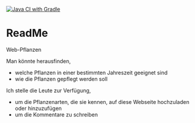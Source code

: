 [![Java CI with Gradle](https://github.com/putriharumsari/webtechprojekt/actions/workflows/tests.yml/badge.svg)](https://github.com/putriharumsari/webtechprojekt/actions/workflows/tests.yml)

# ReadMe

Web-Pflanzen

Man könnte herausfinden, 
- welche Pflanzen in einer bestimmten Jahreszeit geeignet sind
- wie die Pflanzen gepflegt werden soll


Ich stelle die Leute zur Verfügung,
- um die Pflanzenarten, die sie kennen, auf diese Webseite hochzuladen oder hinzuzufügen
- um die Kommentare zu schreiben